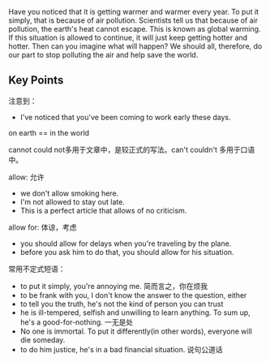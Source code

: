 Have you noticed that it is getting warmer and warmer every year. To put it simply, that is because of air pollution.
Scientists tell us that because of air pollution, the earth's heat cannot escape. 
This is known as global warming. If this situation is allowed to continue, it will just keep getting hotter and hotter. 
Then can you imagine what will happen? We should all, therefore, do our part to stop polluting the air and help save the world.

## Key Points
注意到：
- I've noticed that you've been coming to work early these days.

on earth == in the world

cannot could not多用于文章中，是较正式的写法。can't couldn't 多用于口语中。

allow: 允许
- we don't allow smoking here.
- I'm not allowed to stay out late.
- This is a perfect article that allows of no criticism. 

allow for: 体谅，考虑
- you should allow for delays when you're traveling by the plane.
- before you ask him to do that, you should allow for his situation.

常用不定式短语：
- to put it simply, you're annoying me. 简而言之，你在烦我
- to be frank with you, I don't know the answer to the question, either
- to tell you the truth, he's not the kind of person you can trust
- he is ill-tempered, selfish and unwilling to learn anything. To sum up, he's a good-for-nothing. 一无是处
- No one is immortal. To put it differently(in other words), everyone will die someday.
- to do him justice, he's in a bad financial situation. 说句公道话
